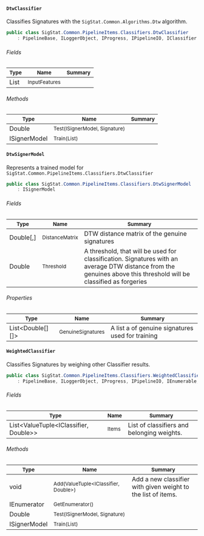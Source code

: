#### `DtwClassifier`

Classifies Signatures with the `SigStat.Common.Algorithms.Dtw` algorithm.
```csharp
public class SigStat.Common.PipelineItems.Classifiers.DtwClassifier
    : PipelineBase, ILoggerObject, IProgress, IPipelineIO, IClassifier

```

###### Fields

| <sub>Type</sub> | <sub>Name</sub> | <sub>Summary</sub> | 
| ---- | ---- | ---- | 
| List<FeatureDescriptor> | <sub>InputFeatures</sub> |  | 


###### Methods

| <sub>Type</sub> | <sub>Name</sub> | <sub>Summary</sub> | 
| ---- | ---- | ---- | 
| Double | <sub>Test(ISignerModel, Signature)</sub> |  | 
| ISignerModel | <sub>Train(List<Signature>)</sub> |  | 


#### `DtwSignerModel`

Represents a trained model for `SigStat.Common.PipelineItems.Classifiers.DtwClassifier`
```csharp
public class SigStat.Common.PipelineItems.Classifiers.DtwSignerModel
    : ISignerModel

```

###### Fields

| <sub>Type</sub> | <sub>Name</sub> | <sub>Summary</sub> | 
| ---- | ---- | ---- | 
| Double[,] | <sub>DistanceMatrix</sub> | DTW distance matrix of the genuine signatures | 
| Double | <sub>Threshold</sub> | A threshold, that will be used for classification. Signatures with  an average DTW distance from the genuines above this threshold will  be classified as forgeries | 


###### Properties

| <sub>Type</sub> | <sub>Name</sub> | <sub>Summary</sub> | 
| ---- | ---- | ---- | 
| List<Double[][]> | <sub>GenuineSignatures</sub> | A list a of genuine signatures used for training | 


#### `WeightedClassifier`

Classifies Signatures by weighing other Classifier results.
```csharp
public class SigStat.Common.PipelineItems.Classifiers.WeightedClassifier
    : PipelineBase, ILoggerObject, IProgress, IPipelineIO, IEnumerable, IClassifier

```

###### Fields

| <sub>Type</sub> | <sub>Name</sub> | <sub>Summary</sub> | 
| ---- | ---- | ---- | 
| List<ValueTuple<IClassifier, Double>> | <sub>Items</sub> | List of classifiers and belonging weights. | 


###### Methods

| <sub>Type</sub> | <sub>Name</sub> | <sub>Summary</sub> | 
| ---- | ---- | ---- | 
| void | <sub>Add(ValueTuple<IClassifier, Double>)</sub> | Add a new classifier with given weight to the list of items. | 
| IEnumerator | <sub>GetEnumerator()</sub> |  | 
| Double | <sub>Test(ISignerModel, Signature)</sub> |  | 
| ISignerModel | <sub>Train(List<Signature>)</sub> |  | 


